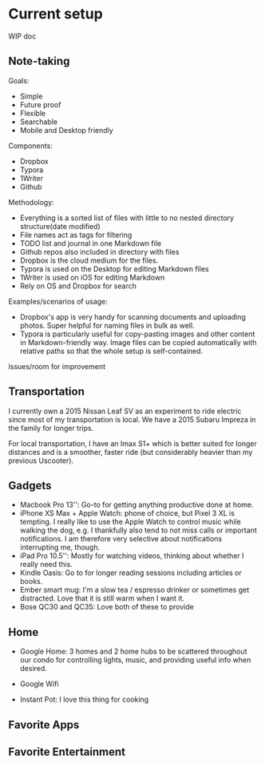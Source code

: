 # Current  setup 

WIP doc

## Note-taking

Goals:

* Simple
* Future proof
* Flexible
* Searchable
* Mobile and Desktop friendly

Components:

* Dropbox
* Typora
* 1Writer
* Github

Methodology:

* Everything is a sorted list of files with little to no nested directory structure(date modified)
* File names act as tags for filtering
* TODO list and journal in one Markdown file
* Github repos also included in directory with files
* Dropbox is the cloud medium for the files.
* Typora is used on the Desktop for editing Markdown files
* 1Writer is used on iOS for editing Markdown
* Rely on OS and Dropbox for search

Examples/scenarios of usage:

* Dropbox's app is very handy for scanning documents and uploading photos. Super helpful for naming files in bulk as well.
* Typora is particularly useful for copy-pasting images and other content in Markdown-friendly way.   Image files can be copied automatically with relative paths so that the whole setup is self-contained.

Issues/room for improvement

## Transportation

I currently own a 2015 Nissan Leaf SV as an experiment to ride electric since most of my transportation is local.  We have a 2015 Subaru Impreza in the family for longer trips.

For local transportation, I have an Imax S1+ which is better suited for longer distances and is a smoother, faster ride (but considerably heavier than my previous Uscooter).

## Gadgets

* Macbook Pro 13'': Go-to for getting anything productive done at home.
* iPhone XS Max + Apple Watch: phone of choice, but Pixel 3 XL is tempting.  I really like to use the Apple Watch to control music while walking the dog, e.g.  I thankfully also tend to not miss calls or important notifications.  I am therefore very selective about notifications interrupting me, though.
* iPad Pro 10.5'': Mostly for watching videos, thinking about whether I really need this.
* Kindle Oasis: Go to for longer reading sessions including articles or books.
* Ember smart mug: I'm a slow tea / espresso drinker or sometimes get distracted. Love that it is still warm when I want it.
* Bose QC30 and QC35: Love both of these to provide

## Home

* Google Home: 3 homes and 2 home hubs to be scattered throughout our condo for controlling lights, music, and providing useful info when desired.

* Google Wifi

* Instant Pot: I love this thing for cooking


## Favorite Apps



## Favorite Entertainment